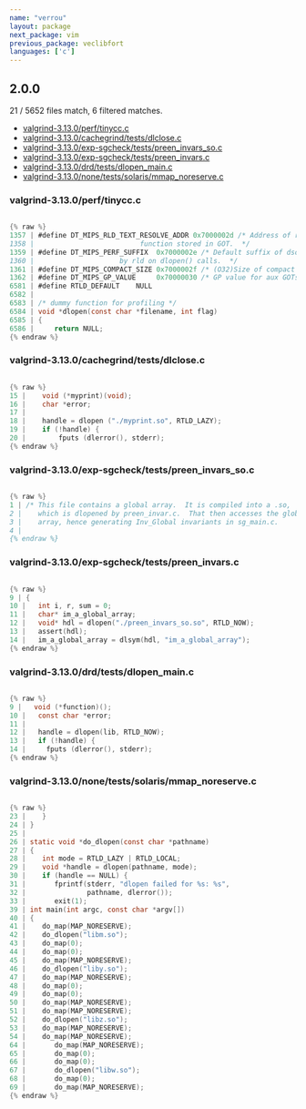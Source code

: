 ```yaml
---
name: "verrou"
layout: package
next_package: vim
previous_package: veclibfort
languages: ['c']
---
```

## 2.0.0
21 / 5652 files match, 6 filtered matches.

 - [valgrind-3.13.0/perf/tinycc.c](#valgrind-3130perftinyccc)
 - [valgrind-3.13.0/cachegrind/tests/dlclose.c](#valgrind-3130cachegrindtestsdlclosec)
 - [valgrind-3.13.0/exp-sgcheck/tests/preen_invars_so.c](#valgrind-3130exp-sgchecktestspreen_invars_soc)
 - [valgrind-3.13.0/exp-sgcheck/tests/preen_invars.c](#valgrind-3130exp-sgchecktestspreen_invarsc)
 - [valgrind-3.13.0/drd/tests/dlopen_main.c](#valgrind-3130drdtestsdlopen_mainc)
 - [valgrind-3.13.0/none/tests/solaris/mmap_noreserve.c](#valgrind-3130nonetestssolarismmap_noreservec)

### valgrind-3.13.0/perf/tinycc.c

```c

{% raw %}
1357 | #define DT_MIPS_RLD_TEXT_RESOLVE_ADDR 0x7000002d /* Address of rld_text_rsolve
1358 | 						    function stored in GOT.  */
1359 | #define DT_MIPS_PERF_SUFFIX  0x7000002e /* Default suffix of dso to be added
1360 | 					   by rld on dlopen() calls.  */
1361 | #define DT_MIPS_COMPACT_SIZE 0x7000002f /* (O32)Size of compact rel section. */
1362 | #define DT_MIPS_GP_VALUE     0x70000030 /* GP value for aux GOTs.  */
6581 | #define RTLD_DEFAULT    NULL
6582 | 
6583 | /* dummy function for profiling */
6584 | void *dlopen(const char *filename, int flag)
6585 | {
6586 |     return NULL;
{% endraw %}

```
### valgrind-3.13.0/cachegrind/tests/dlclose.c

```c

{% raw %}
15 |    void (*myprint)(void);
16 |    char *error;
17 | 
18 |    handle = dlopen ("./myprint.so", RTLD_LAZY);
19 |    if (!handle) {
20 |        fputs (dlerror(), stderr);
{% endraw %}

```
### valgrind-3.13.0/exp-sgcheck/tests/preen_invars_so.c

```c

{% raw %}
1 | /* This file contains a global array.  It is compiled into a .so,
2 |    which is dlopened by preen_invar.c.  That then accesses the global
3 |    array, hence generating Inv_Global invariants in sg_main.c.
4 | 
{% endraw %}

```
### valgrind-3.13.0/exp-sgcheck/tests/preen_invars.c

```c

{% raw %}
9 | {
10 |   int i, r, sum = 0;
11 |   char* im_a_global_array;
12 |   void* hdl = dlopen("./preen_invars_so.so", RTLD_NOW);
13 |   assert(hdl);
14 |   im_a_global_array = dlsym(hdl, "im_a_global_array");
{% endraw %}

```
### valgrind-3.13.0/drd/tests/dlopen_main.c

```c

{% raw %}
9 |   void (*function)();
10 |   const char *error;
11 | 
12 |   handle = dlopen(lib, RTLD_NOW);
13 |   if (!handle) {
14 |     fputs (dlerror(), stderr);
{% endraw %}

```
### valgrind-3.13.0/none/tests/solaris/mmap_noreserve.c

```c

{% raw %}
23 |    }
24 | }
25 | 
26 | static void *do_dlopen(const char *pathname)
27 | {
28 |    int mode = RTLD_LAZY | RTLD_LOCAL;
29 |    void *handle = dlopen(pathname, mode);
30 |    if (handle == NULL) {
31 |       fprintf(stderr, "dlopen failed for %s: %s",
32 |               pathname, dlerror());
33 |       exit(1);
39 | int main(int argc, const char *argv[])
40 | {
41 |    do_map(MAP_NORESERVE);
42 |    do_dlopen("libm.so");
43 |    do_map(0);
44 |    do_map(0);
45 |    do_map(MAP_NORESERVE);
46 |    do_dlopen("liby.so");
47 |    do_map(MAP_NORESERVE);
48 |    do_map(0);
49 |    do_map(0);
50 |    do_map(MAP_NORESERVE);
51 |    do_map(MAP_NORESERVE);
52 |    do_dlopen("libz.so");
53 |    do_map(MAP_NORESERVE);
54 |    do_map(MAP_NORESERVE);
64 |       do_map(MAP_NORESERVE);
65 |       do_map(0);
66 |       do_map(0);
67 |       do_dlopen("libw.so");
68 |       do_map(0);
69 |       do_map(MAP_NORESERVE);
{% endraw %}

```